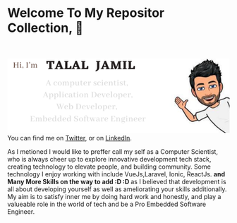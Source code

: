 # Welcome To My Repositor Collection, 👋<br><br>
![Talal Jamil](https://raw.githubusercontent.com/TalalRana/TalalRana/main/3.png)
<br>
You can find me on [Twitter][1], or on [LinkedIn][2].

[1]: https://twitter.com/TalalJamilCh
[2]: https://www.linkedin.com/in/devtalal/

As I metioned I would like to preffer call my self as a Computer Scientist,
who is always cheer up to explore innovative development tech stack, creating technology to elevate people, and building community.
Some technology I enjoy working with include VueJs,Laravel, Ionic, ReactJs. <strong> and Many More Skills on the way to add :D :D </strong>
as I believed that development is all about developing yourself as well as ameliorating your skills additionally.
My aim is to satisfy inner me by doing hard work and honestly, and play a valueable role in the world of tech
and be a Pro Embedded Software Engineer.

